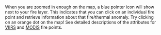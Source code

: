 When you are zoomed in enough on the map, a blue pointer icon will show next to your fire layer. This indicates that you can click on an individual fire point and retrieve information about that fire/thermal anomaly. Try clicking on an orange dot on the map! See detailed descriptions of the attributes for [VIIRS](https://earthdata.nasa.gov/earth-observation-data/near-real-time/firms/v1-vnp14imgt#ed-viirs-375m-attributes) and [MODIS](https://earthdata.nasa.gov/earth-observation-data/near-real-time/firms/c6-mcd14dl#ed-firms-attributes) fire points.

